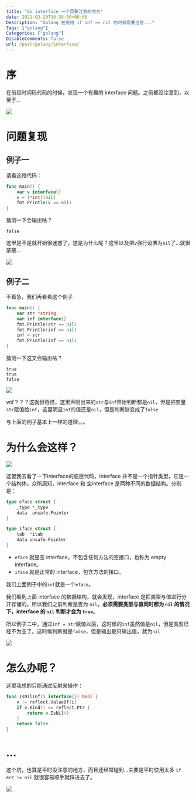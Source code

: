 ```yaml
---
title: "Go interface 一个需要注意的地方"
date: 2021-03-20T10:38:00+08:00
Description: "Golang 在使用 if inf == nil 的时候需要注意..."
Tags: ["golang"]
Categories: ["golang"]
DisableComments: false
url: /post/golang/interface/
---
```


# 序

在前段时间码代码的时候，发现一个有趣的 interface 问题。之前都没注意到，以至于...

![](https://oss.myxy99.cn/images/2021/03/20210320104846.jpg)


# 问题复现

## 例子一

请看这段代码：

```go
func main() {
    var v interface{}
    v = (*int)(nil)
    fmt.Println(v == nil)
}
```

猜测一下会输出啥？

```
false
```

这里是不是就开始很迷惑了，这是为什么呢？这里以及把v强行设置为`nil`了...就很蒙蔽...

![](https://oss.myxy99.cn/images/2021/03/20210320105505.gif)

## 例子二

不着急，我们再看看这个例子

```go
func main() {
    var str *string
    var inf interface{}
    fmt.Println(str == nil)
    fmt.Println(inf == nil)
    inf = str
    fmt.Println(inf == nil)
}
```

猜测一下这又会输出啥？

```
true
true
false
```

![](https://oss.myxy99.cn/images/2021/03/20210320105927.gif)


wtf？？？这就很奇怪，这里声明出来的`str`与`inf`开始判断都是`nil`，但是把变量`str`赋值给`inf`，这里明显`inf`的值还是`nil`，但是判断缺变成了`false`

与上面的例子基本上一样的道理。。。

# 为什么会这样？

![](https://oss.myxy99.cn/images/2021/03/20210320112357.jpg)

这里我去看了一下interface的底层代码，interface 并不是一个指针类型，它是一个结构体。众所周知，interface 和 空interface 是两种不同的数据结构。分别是：

```go
type eface struct {
    _type *_type
    data  unsafe.Pointer
}

type iface struct {
    tab  *itab
    data unsafe.Pointer
}
```

* `eface` 就是空 interface，不包含任何方法的空接口，也称为 empty interface。 
* `iface` 就是正常的 interface，包含方法的接口。

我们上面例子中的`inf`就是一个`eface`。

我们看到上面 interface 的数据结构，就会发现，interface 是把类型与值进行分开存储的。所以我们之前判断是否为 `nil`，**必须需要类型与值同时都为 `nil` 的情况下，interface 的 `nil` 判断才会为 `true`**。

所以例子二中，通过`inf = str`赋值以后，这时候的`inf`虽然值是`nil`，但是类型已经不为空了。这时候判断就是`false`，但是输出是只输出值，就为`nil`

![](https://oss.myxy99.cn/images/2021/03/20210320112721.gif)

# 怎么办呢？

这里我想的只能通过反射来操作：

```go
func IsNilInf(i interface{}) bool {
    v := reflect.ValueOf(i)
    if v.Kind() == reflect.Ptr {
        return v.IsNil()
    }
    return false
}
```

# ...

这个坑，也算是平时没注意的地方，而且还经常碰到...主要是平时使用太多 `if err != nil` 就很容易顺手就踩进去了。

![](https://oss.myxy99.cn/images/2021/03/20210320113255.gif)


